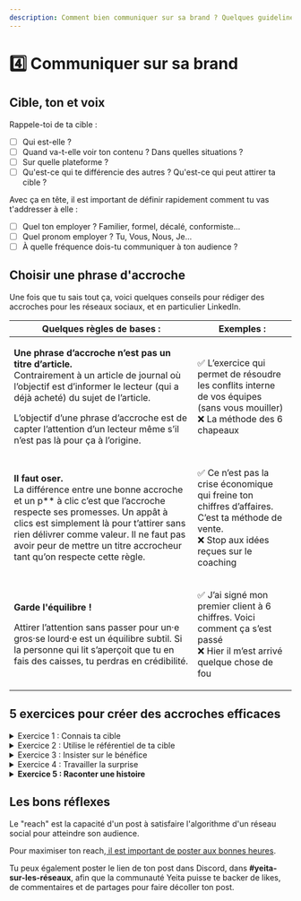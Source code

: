 ```yaml
---
description: Comment bien communiquer sur sa brand ? Quelques guidelines...
---
```


# 4️⃣ Communiquer sur sa brand

## Cible, ton et voix

Rappele-toi de ta cible :&#x20;

* [ ] Qui est-elle ?&#x20;
* [ ] Quand va-t-elle voir ton contenu ? Dans quelles situations ?
* [ ] Sur quelle plateforme ?
* [ ] Qu'est-ce qui te différencie des autres ? Qu'est-ce qui peut attirer ta cible ?

Avec ça en tête, il est important de définir rapidement comment tu vas t'addresser à elle :&#x20;

* [ ] Quel ton employer ? Familier, formel, décalé, conformiste...
* [ ] Quel pronom employer ? Tu, Vous, Nous, Je...
* [ ] À quelle fréquence dois-tu communiquer à ton audience ?

## Choisir une phrase d'accroche

Une fois que tu sais tout ça, voici quelques conseils pour rédiger des accroches pour les réseaux sociaux, et en particulier LinkedIn.

| Quelques règles de bases :                                                                                                                                                                                                                                                                                                           | Exemples :                                                                                                                                                                                                                                                                                    |
| ------------------------------------------------------------------------------------------------------------------------------------------------------------------------------------------------------------------------------------------------------------------------------------------------------------------------------------ | --------------------------------------------------------------------------------------------------------------------------------------------------------------------------------------------------------------------------------------------------------------------------------------------- |
| <p><strong>Une phrase d’accroche n’est pas un titre d’article.</strong> <br>Contrairement à un article de journal où l’objectif est d’informer le lecteur (qui a déjà acheté) du sujet de l’article.</p><p>L’objectif d’une phrase d’accroche est de capter l’attention d’un lecteur même s’il n’est pas là pour ça à l’origine.</p> | <p><span data-gb-custom-inline data-tag="emoji" data-code="2705">✅</span> L’exercice qui permet de résoudre les conflits interne de vos équipes (sans vous mouiller)<br><span data-gb-custom-inline data-tag="emoji" data-code="274c">❌</span> La méthode des 6 chapeaux</p>                  |
| <p><strong>Il faut oser.</strong><br>La différence entre une bonne accroche et un p** à clic c’est que l’accroche respecte ses promesses. Un appât à clics est simplement là pour t’attirer sans rien délivrer comme valeur. Il ne faut pas avoir peur de mettre un titre accrocheur tant qu’on respecte cette règle.</p>            | <p><span data-gb-custom-inline data-tag="emoji" data-code="2705">✅</span> Ce n’est pas la crise économique qui freine ton chiffres d’affaires. C’est ta méthode de vente.<br><span data-gb-custom-inline data-tag="emoji" data-code="274c">❌</span> Stop aux idées reçues sur le coaching</p> |
| <p><strong>Garde l'équilibre !</strong></p><p>Attirer l’attention sans passer pour un·e gros·se lourd·e est un équilibre subtil. Si la personne qui lit s’aperçoit que tu en fais des caisses, tu perdras en crédibilité.</p>                                                                                                        | <p><span data-gb-custom-inline data-tag="emoji" data-code="2705">✅</span> J’ai signé mon premier client à 6 chiffres. Voici comment ça s’est passé<br><span data-gb-custom-inline data-tag="emoji" data-code="274c">❌</span> Hier il m’est arrivé quelque chose de fou</p>                    |

## **5 exercices pour créer des accroches efficaces**

<details>

<summary>Exercice 1 : Connais ta cible</summary>

Pour attirer l’attention de tes prospects, tu dois savoir quoi leur promettre.

* _Quels sont leurs désirs ?_
* _Où ils ont mal ?_
* _Pourquoi ils n’y arrivent pas ?_

Pour mettre en application ces connaissances, voici la formule que tu vas utiliser

**La formule X sans Y :** X représente les désirs, Y représente les freins

Voici un exemple :

* Créer son personal branding sans raconter sa vie
* Publier tous les jours sans s’épuiser
* Trouver des clients sans prospecter
* Augmenter son CA sans travailler plus
* Avoir 10 idées de publications en moins de 5 minutes

<mark style="color:orange;background-color:orange;">**À faire :**</mark>** **<mark style="color:orange;">**Ecris 5 fois cette formule avec des désirs et des freins différents**</mark>

</details>

<details>

<summary>Exercice 2 : Utilise le référentiel de ta cible</summary>

Plus une accroche fera référence à ce que ton prospect connaît, plus elle sera efficace

Dans ton accroche, tu dois être la plus précise possible.

Voici un exemple :

:x: Comment apprendre à écrire plus vite

:white\_check\_mark: J’écris tous mes posts le matin dans le métro pourtant ils ont tous plus de 100 likes

<mark style="color:orange;background-color:orange;">**À faire :**</mark>** **<mark style="color:orange;">**Ecris une accroche qui comporte un ou plusieurs référentiels évidents pour ta cible**</mark>

</details>

<details>

<summary>Exercice 3 : Insister sur le bénéfice</summary>

Les gens se fichent de ce que vous écrivez. Ils veulent savoir que qu’ils vont pouvoir en faire. La question la plus importante pour rédiger une bonne accroche c’est “_Qu’est-ce que mon lecteur en a à faire ?”_. En gros, ce que la personne va réellement obtenir .

_Du temps ? De l’argent ? De l’impact ? De la reconnaissance ? De l’empathie ?_

**Voici un exemple :**

:white\_check\_mark: 5 actions pour rédiger ses publications en moins de 20 minutes

<mark style="color:orange;background-color:orange;">**À faire :**</mark>** **<mark style="color:orange;">**Ecris une accroche qui promet un bénéfice clair pour te cible**</mark>

</details>

<details>

<summary>Exercice 4 : Travailler la surprise</summary>

Une surprise est basée sur quelque chose de contre-intuitif. Ici, il s’agit de donner une opinion, un conseil que votre cible ne soupçonne pas.

**Voici un exemple :**

:white\_check\_mark: Pour faire 1M d’€ le chemin le plus simple c’est : 1 canal, 1 audience, 1 produit. Arrêtez de vous disperser.

<mark style="color:orange;background-color:orange;">**À faire :**</mark>** **<mark style="color:orange;">**Ecris une accroche basée sur un fait suprenant pour ta cible**</mark>

</details>

<details>

<summary><strong>Exercice 5 : Raconter une histoire</strong></summary>

Toutes les bonnes histoires sont faites d’une chose : un bon méchant. Dans Harry Potter, c'est Voldemor, dans Starwars c'est Dark Vador etc...

Lorsque vous entrez dans un post de storytelling, n’oubliez jamais de montrer l’adversité.

_Qu’est ce qui est combattu ?_

**Voici un exemple :**

:white\_check\_mark: À l’école j’étais dyslexique, j’avais -20 en dictée. Aujourd’hui je viens de publier un livre chez Eyrolles et j’ai ma tête dans les rayons de la Fnac.

</details>

## Les bons réflexes

Le "reach" est la capacité d'un post à satisfaire l'algorithme d'un réseau social pour atteindre son audience.

Pour maximiser ton reach,[ il est important de poster aux bonnes heures](https://www.agorapulse.com/fr/blog/quand-publier-sur-les-reseaux-sociaux/).

Tu peux également poster le lien de ton post dans Discord, dans **#yeita-sur-les-réseaux**, afin que la communauté Yeita puisse te backer de likes, de commentaires et de partages pour faire décoller ton post.
